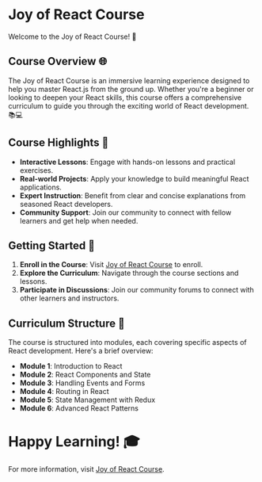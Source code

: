 # Joy of React Course

Welcome to the Joy of React Course! 🚀

## Course Overview 🌐

The Joy of React Course is an immersive learning experience designed to help you master React.js from the ground up. Whether you're a beginner or looking to deepen your React skills, this course offers a comprehensive curriculum to guide you through the exciting world of React development. 📚💻

## Course Highlights 🌟

- **Interactive Lessons**: Engage with hands-on lessons and practical exercises.
- **Real-world Projects**: Apply your knowledge to build meaningful React applications.
- **Expert Instruction**: Benefit from clear and concise explanations from seasoned React developers.
- **Community Support**: Join our community to connect with fellow learners and get help when needed.

## Getting Started 🏁

1. **Enroll in the Course**: Visit [Joy of React Course](https://www.joyofreact.com/course) to enroll.
2. **Explore the Curriculum**: Navigate through the course sections and lessons.
3. **Participate in Discussions**: Join our community forums to connect with other learners and instructors.

## Curriculum Structure 📔

The course is structured into modules, each covering specific aspects of React development. Here's a brief overview:

- **Module 1**: Introduction to React
- **Module 2**: React Components and State
- **Module 3**: Handling Events and Forms
- **Module 4**: Routing in React
- **Module 5**: State Management with Redux
- **Module 6**: Advanced React Patterns

# Happy Learning! 🎓

For more information, visit [Joy of React Course](https://www.joyofreact.com/course).
